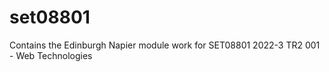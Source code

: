 # set08801
Contains the Edinburgh Napier module work for SET08801 2022-3 TR2 001 - Web Technologies

